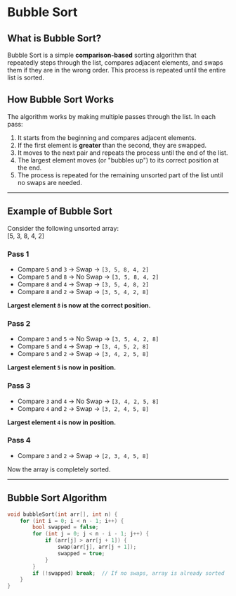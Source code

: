 # Bubble Sort  

## What is Bubble Sort?  
Bubble Sort is a simple **comparison-based** sorting algorithm that repeatedly steps through the list, compares adjacent elements, and swaps them if they are in the wrong order. This process is repeated until the entire list is sorted.  

## How Bubble Sort Works  
The algorithm works by making multiple passes through the list. In each pass:  
1. It starts from the beginning and compares adjacent elements.  
2. If the first element is **greater** than the second, they are swapped.  
3. It moves to the next pair and repeats the process until the end of the list.  
4. The largest element moves (or "bubbles up") to its correct position at the end.  
5. The process is repeated for the remaining unsorted part of the list until no swaps are needed.  

---

## Example of Bubble Sort  
Consider the following unsorted array:  
[5, 3, 8, 4, 2]

### **Pass 1**  
- Compare `5` and `3` → Swap → `[3, 5, 8, 4, 2]`  
- Compare `5` and `8` → No Swap → `[3, 5, 8, 4, 2]`  
- Compare `8` and `4` → Swap → `[3, 5, 4, 8, 2]`  
- Compare `8` and `2` → Swap → `[3, 5, 4, 2, 8]`  

**Largest element `8` is now at the correct position.**  

### **Pass 2**  
- Compare `3` and `5` → No Swap → `[3, 5, 4, 2, 8]`  
- Compare `5` and `4` → Swap → `[3, 4, 5, 2, 8]`  
- Compare `5` and `2` → Swap → `[3, 4, 2, 5, 8]`  

**Largest element `5` is now in position.**  

### **Pass 3**  
- Compare `3` and `4` → No Swap → `[3, 4, 2, 5, 8]`  
- Compare `4` and `2` → Swap → `[3, 2, 4, 5, 8]`  

**Largest element `4` is now in position.**  

### **Pass 4**  
- Compare `3` and `2` → Swap → `[2, 3, 4, 5, 8]`  

Now the array is completely sorted.

---

## Bubble Sort Algorithm  
```cpp
void bubbleSort(int arr[], int n) {
    for (int i = 0; i < n - 1; i++) { 
        bool swapped = false;  
        for (int j = 0; j < n - i - 1; j++) { 
            if (arr[j] > arr[j + 1]) {  
                swap(arr[j], arr[j + 1]);  
                swapped = true;  
            }
        }
        if (!swapped) break;  // If no swaps, array is already sorted
    }
}
